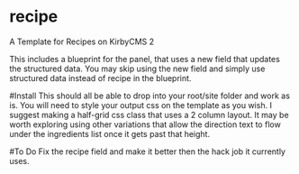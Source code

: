 # recipe
A Template for Recipes on KirbyCMS 2

This includes a blueprint for the panel, that uses a new field that updates the structured data. You may skip using the new field and simply use structured data instead of recipe in the blueprint.

#Install
This should all be able to drop into your root/site folder and work as is. You will need to style your output css on the template as you wish. I suggest making a half-grid css class that uses a 2 column layout. It may be worth exploring using other variations that allow the direction text to flow under the ingredients list once it gets past that height.

#To Do
Fix the recipe field and make it better then the hack job it currently uses.
